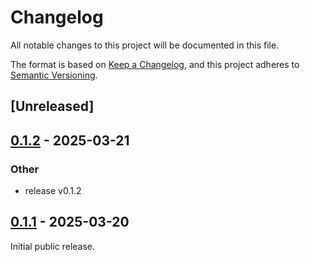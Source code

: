# Changelog

All notable changes to this project will be documented in this file.

The format is based on [Keep a Changelog](https://keepachangelog.com/en/1.0.0/),
and this project adheres to [Semantic Versioning](https://semver.org/spec/v2.0.0.html).

## [Unreleased]

## [0.1.2](https://github.com/Paligo/xee/compare/xee-testrunner-v0.1.1...xee-testrunner-v0.1.2) - 2025-03-21

### Other

- release v0.1.2

## [0.1.1](https://github.com/Paligo/xee/releases/tag/xee-testrunner-v0.1.1) - 2025-03-20

Initial public release.